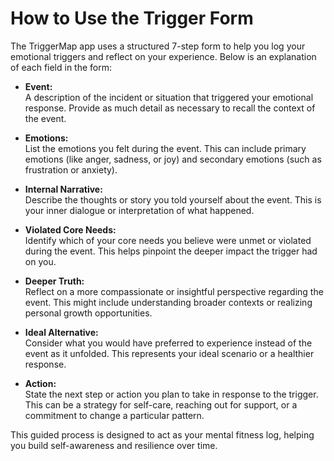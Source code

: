 # How to Use the Trigger Form

The TriggerMap app uses a structured 7-step form to help you log your emotional triggers and reflect on your experience. Below is an explanation of each field in the form:

- **Event:**  
  A description of the incident or situation that triggered your emotional response. Provide as much detail as necessary to recall the context of the event.

- **Emotions:**  
  List the emotions you felt during the event. This can include primary emotions (like anger, sadness, or joy) and secondary emotions (such as frustration or anxiety).

- **Internal Narrative:**  
  Describe the thoughts or story you told yourself about the event. This is your inner dialogue or interpretation of what happened.

- **Violated Core Needs:**  
  Identify which of your core needs you believe were unmet or violated during the event. This helps pinpoint the deeper impact the trigger had on you.

- **Deeper Truth:**  
  Reflect on a more compassionate or insightful perspective regarding the event. This might include understanding broader contexts or realizing personal growth opportunities.

- **Ideal Alternative:**  
  Consider what you would have preferred to experience instead of the event as it unfolded. This represents your ideal scenario or a healthier response.

- **Action:**  
  State the next step or action you plan to take in response to the trigger. This can be a strategy for self-care, reaching out for support, or a commitment to change a particular pattern.

This guided process is designed to act as your mental fitness log, helping you build self-awareness and resilience over time.